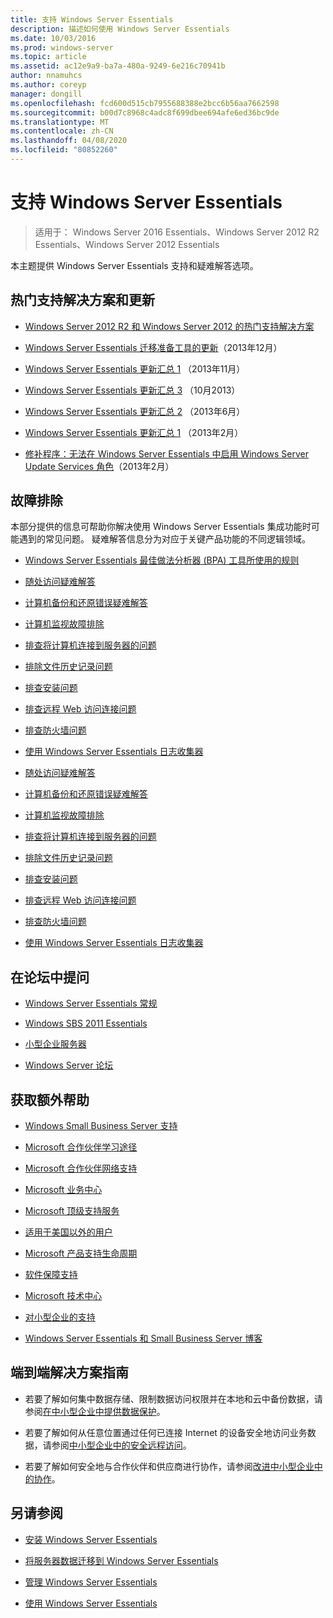 ```yaml
---
title: 支持 Windows Server Essentials
description: 描述如何使用 Windows Server Essentials
ms.date: 10/03/2016
ms.prod: windows-server
ms.topic: article
ms.assetid: ac12e9a9-ba7a-480a-9249-6e216c70941b
author: nnamuhcs
ms.author: coreyp
manager: dongill
ms.openlocfilehash: fcd600d515cb7955688388e2bcc6b56aa7662598
ms.sourcegitcommit: b00d7c8968c4adc8f699dbee694afe6ed36bc9de
ms.translationtype: MT
ms.contentlocale: zh-CN
ms.lasthandoff: 04/08/2020
ms.locfileid: "80852260"
---
```

# <a name="support-windows-server-essentials"></a>支持 Windows Server Essentials

>适用于： Windows Server 2016 Essentials、Windows Server 2012 R2 Essentials、Windows Server 2012 Essentials

本主题提供 Windows Server Essentials 支持和疑难解答选项。  
  
##  <a name="top-support-solutions-and-updates"></a><a name="BKMK_Top"></a>热门支持解决方案和更新  
  
-   [Windows Server 2012 R2 和 Windows Server 2012 的热门支持解决方案](https://blogs.technet.com/b/topsupportsolutions/archive/2014/02/04/top-support-solutions-for-microsoft-windows-server-2012.aspx)  
  
-   [Windows Server Essentials 迁移准备工具的更新](https://support.microsoft.com/kb/2908176)（2013年12月）  
  
-   [Windows Server Essentials 更新汇总 1](https://support.microsoft.com/kb/2887595) （2013年11月）  
  
-   [Windows Server Essentials 更新汇总 3](https://support.microsoft.com/kb/2862551) （10月2013）  
  
-   [Windows Server Essentials 更新汇总 2](https://support.microsoft.com/kb/2824160) （2013年6月）  
  
-   [Windows Server Essentials 更新汇总 1](https://support.microsoft.com/kb/2781267) （2013年2月）  
  
-   [修补程序：无法在 Windows Server Essentials 中启用 Windows Server Update Services 角色](https://support.microsoft.com/kb/2762663)（2013年2月）  
  
## <a name="troubleshoot"></a>故障排除  
 本部分提供的信息可帮助你解决使用 Windows Server Essentials 集成功能时可能遇到的常见问题。 疑难解答信息分为对应于关键产品功能的不同逻辑领域。  
  
-   [Windows Server Essentials 最佳做法分析器 (BPA) 工具所使用的规则](../migrate/Rules-used-by-the-Windows-Server-Essentials-Best-Practices-Analyzer--BPA--Tool.md)  
  

-   [随处访问疑难解答](Troubleshoot-Anywhere-Access-in-Windows-Server-Essentials.md)  
  
-   [计算机备份和还原错误疑难解答](Troubleshoot-computer-backup-and-restore-errors-in-Windows-Server-Essentials.md)  
  
-   [计算机监视故障排除](Troubleshoot-computer-monitoring-in-Windows-Server-Essentials.md)  
  
-   [排查将计算机连接到服务器的问题](Troubleshoot-connecting-computers-to-the-server-in-Windows-Server-Essentials.md)  
  
-   [排除文件历史记录问题](Troubleshoot-File-History-in-Windows-Server-Essentials.md)  
  
-   [排查安装问题](Troubleshoot-Windows-Server-Essentials-installation.md)  
  
-   [排查远程 Web 访问连接问题](Troubleshoot-Remote-Web-Access-connectivity-in-Windows-Server-Essentials.md)  
  
-   [排查防火墙问题](Troubleshoot-your-firewall-in-Windows-Server-Essentials.md)  
  
-   [使用 Windows Server Essentials 日志收集器](Use-the-Windows-Server-Essentials-Log-Collector.md)  

-   [随处访问疑难解答](../support/Troubleshoot-Anywhere-Access-in-Windows-Server-Essentials.md)  
  
-   [计算机备份和还原错误疑难解答](../support/Troubleshoot-computer-backup-and-restore-errors-in-Windows-Server-Essentials.md)  
  
-   [计算机监视故障排除](../support/Troubleshoot-computer-monitoring-in-Windows-Server-Essentials.md)  
  
-   [排查将计算机连接到服务器的问题](../support/Troubleshoot-connecting-computers-to-the-server-in-Windows-Server-Essentials.md)  
  
-   [排除文件历史记录问题](../support/Troubleshoot-File-History-in-Windows-Server-Essentials.md)  
  
-   [排查安装问题](../support/Troubleshoot-Windows-Server-Essentials-installation.md)  
  
-   [排查远程 Web 访问连接问题](../support/Troubleshoot-Remote-Web-Access-connectivity-in-Windows-Server-Essentials.md)  
  
-   [排查防火墙问题](../support/Troubleshoot-your-firewall-in-Windows-Server-Essentials.md)  
  
-   [使用 Windows Server Essentials 日志收集器](../support/Use-the-Windows-Server-Essentials-Log-Collector.md)  

  
## <a name="ask-a-question-in-the-forums"></a>在论坛中提问  
  
-   [Windows Server Essentials 常规](https://social.technet.microsoft.com/Forums/windowsserver/home?forum=winserveressentials)  
  
-   [Windows SBS 2011 Essentials](https://social.technet.microsoft.com/Forums/home?forum=smallbusinessserver2011essentials)  
  
-   [小型企业服务器](https://social.technet.microsoft.com/Forums/home?forum=smallbusinessserver)  
  
-   [Windows Server 论坛](https://social.technet.microsoft.com/Forums/windowsserver/home?category=windowsserver)  
  
## <a name="get-additional-help"></a>获取额外帮助  
  
-   [Windows Small Business Server 支持](https://support.microsoft.com/oas/default.aspx?gprid=1167&st=1&wfxredirect=1&sd=gn)  
  
-   [Microsoft 合作伙伴学习途径](https://mspartnerlp.mspartner.microsoft.com/LearningPath/LearningPath/DLPaths?trackId=559&rowId=1078&trackPathId=6605)  
  
-   [Microsoft 合作伙伴网络支持](https://mspartner.microsoft.com/en/us/Pages/Support/get-support.aspx)  
  
-   [Microsoft 业务中心](http://www.microsoftbusinesshub.com/Gigya/Insider)  
  
-   [Microsoft 顶级支持服务](https://www.microsoft.com/microsoftservices/support.aspx)  
  
-   [适用于美国以外的用户](https://support.microsoft.com/common/international.aspx?&sd=tech)  
  
-   [Microsoft 产品支持生命周期](https://support.microsoft.com/lifecycle/)  
  
-   [软件保障支持](https://support.microsoft.com/default.aspx?scid=fh;%5Bln%5D;SoftAssurance)  
  
-   [Microsoft 技术中心](https://www.microsoft.com/mtc/default.aspx)  
  
-   [对小型企业的支持](https://smallbusiness.support.microsoft.com/contact)  
  
-   [Windows Server Essentials 和 Small Business Server 博客](https://blogs.technet.com/b/sbs/)  
  
## <a name="end-to-end-solution-guides"></a>端到端解决方案指南  
  
-    若要了解如何集中数据存储、限制数据访问权限并在本地和云中备份数据，请参阅[在中小型企业中提供数据保护](https://technet.microsoft.com/library/dn582043.aspx)。  
  
-    若要了解如何从任意位置通过任何已连接 Internet 的设备安全地访问业务数据，请参阅[中小型企业中的安全远程访问](https://technet.microsoft.com/library/dn629457.aspx)。  
  
-    若要了解如何安全地与合作伙伴和供应商进行协作，请参阅[改进中小型企业中的协作](https://technet.microsoft.com/library/dn747893.aspx)。  
  
## <a name="see-also"></a>另请参阅  
  
-   [安装 Windows Server Essentials](../install/Install-Windows-Server-Essentials.md)  
  
-   [将服务器数据迁移到 Windows Server Essentials](../migrate/Migrate-Server-Data-to-Windows-Server-Essentials.md)  
  
-   [管理 Windows Server Essentials](../manage/Manage-Windows-Server-Essentials.md)  
  
-   [使用 Windows Server Essentials](../use/Use-Windows-Server-Essentials.md)
